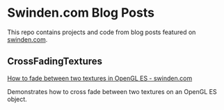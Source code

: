 # Swinden.com Blog Posts #

This repo contains projects and code from blog posts featured on [swinden.com](http://swinden.com).

## CrossFadingTextures ##

[How to fade between two textures in OpenGL ES - swinden.com](http://www.swinden.com/crossfading-textures/)

Demonstrates how to cross fade between two textures on an OpenGL ES object.